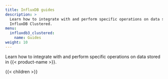 ```yaml
---
title: InfluxDB guides
description: >
  Learn how to integrate with and perform specific operations on data stored in
  InfluxDB Clustered.
menu:
  influxdb3_clustered:
    name: Guides
weight: 10
---
```


Learn how to integrate with and perform specific operations on data stored in
{{< product-name >}}.

{{< children >}}